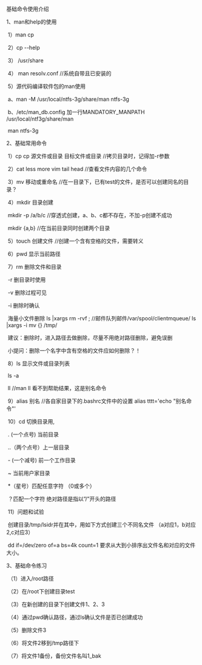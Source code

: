 基础命令使用介绍

1、man和help的使用

​     1）man  cp

​     2）cp  --help

​     3） /usr/share

​     4） man  resolv.conf     //系统自带且已安装的

​     5）源代码编译软件包的man使用    

​           a、man  -M  /usr/local/ntfs-3g/share/man   ntfs-3g      

​           b、/etc/man_db.config       加一行MANDATORY_MANPATH                    /usr/local/ntf3g/share/man      

​                man  ntfs-3g

2、基础常用命令

​     1）cp       cp   源文件或目录     目标文件或目录     //拷贝目录时，记得加-r参数

​     2）cat  less   more  vim  tail  head    //查看文件内容的几个命令

​     3）mv       移动或重命名  //在一目录下，已有test的文件，是否可以创建同名的目录？

​     4）mkdir         目录创建   

​          mkdir  -p  /a/b/c    //穿透式创建，a、b、c都不存在，不加-p创建不成功

​          mkdir  {a,b}     //在当前目录同时创建两个目录

​      5）touch        创建文件  //创建一个含有空格的文件，需要转义

​      6）pwd 显示当前路径

​      7）rm   删除文件和目录      

​           -r  删目录时使用    

​          -v    删除过程可见 

​          -i  删除时确认    

​          海量小文件删除 ls  |xargs  rm  -rvf ;  //邮件队列邮件/var/spool/clientmqueue/    ls    |xargs  -i  mv {}    /tmp/

​          建议：删除时，进入路径去做删除，尽量不用绝对路径删除，避免误删

​         小提问：删除一个名字中含有空格的文件应如何删除？！

​      8）ls      显示文件或目录列表	

​           ls   -a    

​           ll   //man  ll   看不到帮助结果，这是别名命令    

​      9）alias 别名  //各自家目录下的.bashrc文件中的设置        alias tttt='echo "别名命令"'

​      10）cd  切换目录用,    

​           .  (一个点号)    当前目录   

​           ..（两个点号）上一层目录   

​          -  (一个减号) 前一个工作目录      

​          ~   当前用户家目录     

​         *（星号）匹配任意字符 （0或多个）     

​         ？匹配一个字符     绝对路径是指以”/”开头的路径

​     11）问题和试验     

​           创建目录/tmp/lsidr并在其中，用如下方式创建三个不同名文件 （a对应1，b对应2,c对应3）       

​           dd  if=/dev/zero of=a  bs=4k  count=1  要求从大到小排序出文件名和对应的文件大小。



3、基础命令练习

​    （1）进入/root路径

​    （2）在/root下创建目录test

​    （3）在新创建的目录下创建文件1、2、3

​    （4）通过pwd确认路径，通过ls确认文件是否已创建成功

​    （5）删除文件3

​    （6）将文件2移到/tmp路径下

​    （7）将文件1备份，备份文件名叫1_bak